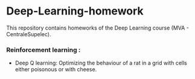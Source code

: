 # Deep-Learning-homework

This repository contains homeworks of the Deep Learning course (MVA - CentraleSupelec).


### Reinforcement learning :
- Deep Q learning: Optimizing the behaviour of a rat in a grid with cells either poisonous or with cheese.



